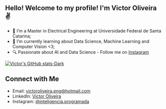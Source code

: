 ## Hello! Welcome to my profile! I'm Victor Oliveira ✌

- 🔭 I’m a Master in Electrical Engineering at Universidade Federal de Santa Catarina;
- 🌱 I’m currently learning about Data Science, Machine Learning and Computer Vision <3;
- 🔍 Passionate about AI and Data Science - Follow me on [Instagram](https://www.instagram.com/inteligencia.programada/)


[![Victor's GitHub stats-Dark](https://github-readme-stats.vercel.app/api?username=victor-hro&show_icons=true&theme=dracula#gh-dark-mode-only)](https://github.com/victor-hro/github-readme-stats#gh-dark-mode-only)

  
## Connect with Me
- Email: victoroliveira.eng@hotmail.com
- LinkedIn: [Victor Oliveira](https://www.linkedin.com/in/victoroliveraeng/)
- Instagram: [@inteligencia.programada](https://www.instagram.com/inteligencia.programada/)



